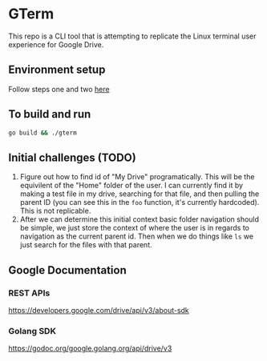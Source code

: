 # GTerm
This repo is a CLI tool that is attempting to replicate the Linux terminal user experience for Google Drive.

## Environment setup
Follow steps one and two [here](https://developers.google.com/drive/api/v3/quickstart/go)

## To build and run
```bash
go build && ./gterm
```

## Initial challenges (TODO)
1. Figure out how to find id of "My Drive" programatically. This will be the equivilent of the "Home" folder of the user. I can currently find it by making a test file in my drive, searching for that file, and then pulling the parent ID (you can see this in the `foo` function, it's currently hardcoded). This is not replicable. 
2. After we can determine this initial context basic folder navigation should be simple, we just store the context of where the user is in regards to navigation as the current parent id. Then when we do things like `ls` we just search for the files with that parent.

## Google Documentation

### REST APIs
https://developers.google.com/drive/api/v3/about-sdk
### Golang SDK
https://godoc.org/google.golang.org/api/drive/v3